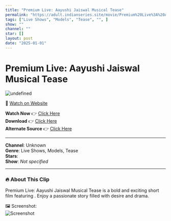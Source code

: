 ```yaml
---
title: "Premium Live: Aayushi Jaiswal Musical Tease"
permalink: "https://adult.indianseries.site/movie/Premium%20Live%3A%20Aayushi%20Jaiswal%20Musical%20Tease"
tags: ["Live Shows", "Models", "Tease", "", ]
show: ""
channel: ""
star: []
layout: post
date: "2025-01-01"
---
```


# Premium Live: Aayushi Jaiswal Musical Tease

![undefined](https://desisins.com/wp-content/uploads/2024/09/Premium-Live-Aayushi-Jaiswal-LS-DesiSins.com_cleanup.jpg)

🔗 [Watch on Website](https://adult.indianseries.site/movie/Premium%20Live%3A%20Aayushi%20Jaiswal%20Musical%20Tease)

**Watch Now** 👉 [Click Here](https://adult.indianseries.site/movie/Premium%20Live%3A%20Aayushi%20Jaiswal%20Musical%20Tease)  
**Download** 👉 [Click Here](https://adult.indianseries.site/movie/Premium%20Live%3A%20Aayushi%20Jaiswal%20Musical%20Tease)  
**Alternate Source** 👉 [Click Here](https://adult.indianseries.site/movie/Premium%20Live%3A%20Aayushi%20Jaiswal%20Musical%20Tease)

---

**Channel**: Unknown  
**Genre**: Live Shows, Models, Tease  
**Stars**:   
**Show**: *Not specified*

---

### 🔥 About This Clip

Premium Live: Aayushi Jaiswal Musical Tease is a bold and exciting short film featuring . Enjoy a passionate story filled with desire and drama.
 
🖼️ Screenshot:  
![Screenshot](https://desisins.com/wp-content/uploads/2024/09/Premium-Live-Aayushi-Jaiswal-LS-DesiSins.com_cleanup.jpg)
